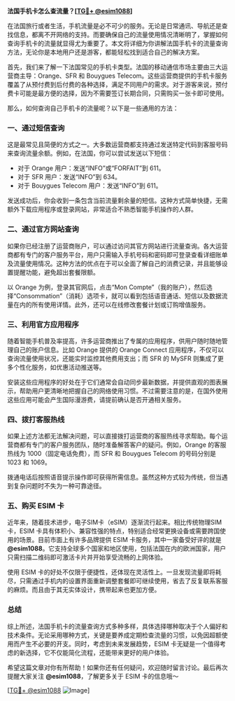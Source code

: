 **法国手机卡怎么查流量？[[TG💪+ @esim1088](https://t.me/s/esim1088)]**

在法国旅行或者生活，手机流量是必不可少的服务。无论是日常通讯、导航还是查找信息，都离不开网络的支持。而要确保自己的流量使用情况清晰明了，掌握如何查询手机卡的流量就显得尤为重要了。本文将详细为你讲解法国手机卡的流量查询方法，无论你是本地用户还是游客，都能轻松找到适合自己的解决方案。

首先，我们来了解一下法国常见的手机卡类型。法国的移动通信市场主要由三大运营商主导：Orange、SFR 和 Bouygues Telecom。这些运营商提供的手机卡服务覆盖了从预付费到后付费的各种选择，满足不同用户的需求。对于游客来说，预付费卡可能是最方便的选择，因为不需要签订长期合同，只需购买一张卡即可使用。

那么，如何查询自己手机卡的流量呢？以下是一些通用的方法：

### 一、通过短信查询

这是最常见且简便的方式之一。大多数运营商都支持通过发送特定代码到客服号码来查询流量余额。例如，在法国，你可以尝试发送以下短信：

- 对于 Orange 用户：发送“INFO”或“FORFAIT”到 611。
- 对于 SFR 用户：发送“INFO”到 634。
- 对于 Bouygues Telecom 用户：发送“INFO”到 611。

发送成功后，你会收到一条包含当前流量剩余量的短信。这种方式简单快捷，无需额外下载应用程序或登录网站，非常适合不熟悉智能手机操作的人群。

### 二、通过官方网站查询

如果你已经注册了运营商账户，可以通过访问其官方网站进行流量查询。各大运营商都有专门的客户服务平台，用户只需输入手机号码和密码即可登录查看详细账单及流量使用情况。这种方法的优点在于可以全面了解自己的消费记录，并且能够设置提醒功能，避免超出套餐限额。

以 Orange 为例，登录其官网后，点击“Mon Compte”（我的账户），然后选择“Consommation”（消耗）选项卡，就可以看到包括语音通话、短信以及数据流量在内的所有使用详情。此外，还可以在线修改套餐计划或订购增值服务。

### 三、利用官方应用程序

随着智能手机普及率提高，许多运营商推出了专属的应用程序，供用户随时随地管理自己的账户信息。比如 Orange 提供的 Orange Connect 应用程序，不仅可以查询流量使用状况，还能实时监控其他费用支出；而 SFR 的 MySFR 则集成了更多个性化服务，如优惠活动推送等。

安装这些应用程序的好处在于它们通常会自动同步最新数据，并提供直观的图表展示，帮助用户更清晰地把握自己的网络使用习惯。不过需要注意的是，在国外使用这些应用可能会产生国际漫游费，请提前确认是否开通相关服务。

### 四、拨打客服热线

如果上述方法都无法解决问题，可以直接拨打运营商的客服热线寻求帮助。每个运营商都有专门的客户服务团队，随时准备解答客户的疑问。例如，Orange 的客服热线为 1000（固定电话免费），而 SFR 和 Bouygues Telecom 的号码分别是 1023 和 1069。

拨通电话后按照语音提示操作即可获得所需信息。虽然这种方式较为传统，但当遇到复杂问题时不失为一种可靠途径。

### 五、购买 ESIM 卡

近年来，随着技术进步，电子SIM卡（eSIM）逐渐流行起来。相比传统物理SIM卡，ESIM 卡具有体积小、兼容性强的特点，特别适合经常更换设备或需要跨国使用的场景。目前市面上有许多品牌提供 ESIM 卡服务，其中一家备受好评的就是 **@esim1088**。它支持全球多个国家和地区使用，包括法国在内的欧洲国家，用户只需扫描二维码即可激活卡片并开始享受流畅的上网体验。

使用 ESIM 卡的好处不仅限于便捷性，还体现在灵活性上。一旦发现流量即将耗尽，只需通过手机内的设置界面重新调整套餐即可继续使用，省去了反复联系客服的麻烦。而且由于其无实体设计，携带起来也更加方便。

### 总结

综上所述，法国手机卡的流量查询方式多种多样，具体选择哪种取决于个人偏好和技术条件。无论采用哪种方式，关键是要养成定期检查流量的习惯，以免因超额使用而产生不必要的开支。同时，考虑到未来发展趋势，ESIM 卡无疑是一个值得考虑的新选择，它不仅能简化流程，还能带来更好的用户体验。

希望这篇文章对你有所帮助！如果你还有任何疑问，欢迎随时留言讨论。最后再次提醒大家关注 **@esim1088**，了解更多关于 ESIM 卡的信息哦～

[[TG💪+ @esim1088](https://t.me/s/esim1088) ![Image](https://i.postimg.cc/4NQfJmqS/Snipaste-2025-05-13-00-14-12.png)]